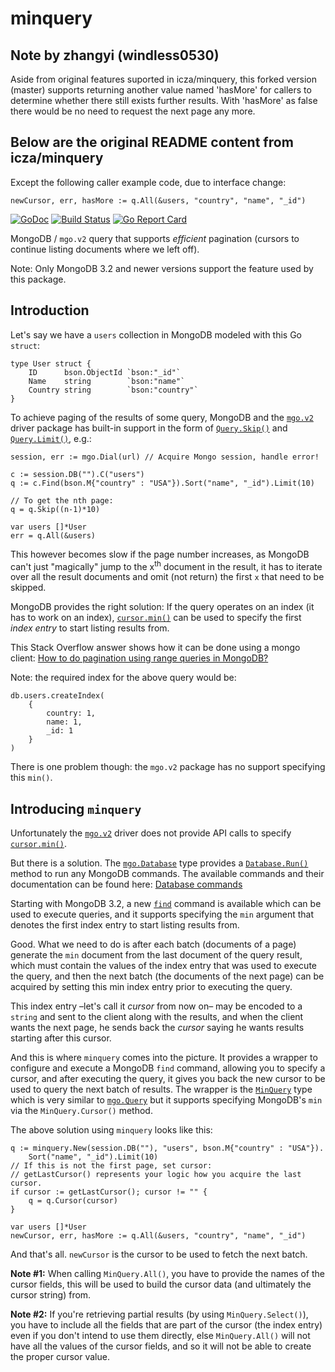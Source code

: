 # minquery

## Note by zhangyi (windless0530)

Aside from original features suported in icza/minquery, this forked version (master) supports returning another value named 'hasMore' for callers to determine whether there still exists further results. With 'hasMore' as false there would be no need to request the next page any more.

## Below are the original README content from icza/minquery
Except the following caller example code, due to interface change:

    newCursor, err, hasMore := q.All(&users, "country", "name", "_id")

[![GoDoc](https://godoc.org/github.com/icza/minquery?status.svg)](https://godoc.org/github.com/icza/minquery) [![Build Status](https://travis-ci.org/icza/minquery.svg?branch=master)](https://travis-ci.org/icza/minquery) [![Go Report Card](https://goreportcard.com/badge/github.com/icza/minquery)](https://goreportcard.com/report/github.com/icza/minquery)

MongoDB / `mgo.v2` query that supports _efficient_ pagination (cursors to continue listing documents where we left off).

Note: Only MongoDB 3.2 and newer versions support the feature used by this package.

## Introduction

Let's say we have a `users` collection in MongoDB modeled with this Go `struct`:

    type User struct {
        ID      bson.ObjectId `bson:"_id"`
        Name    string        `bson:"name"`
        Country string        `bson:"country"`
    }

To achieve paging of the results of some query, MongoDB and the [`mgo.v2`](https://godoc.org/gopkg.in/mgo.v2) driver package has built-in support in the form of [`Query.Skip()`](https://godoc.org/gopkg.in/mgo.v2#Query.Skip) and [`Query.Limit()`](https://godoc.org/gopkg.in/mgo.v2#Query.Limit), e.g.:

    session, err := mgo.Dial(url) // Acquire Mongo session, handle error!

    c := session.DB("").C("users")
    q := c.Find(bson.M{"country" : "USA"}).Sort("name", "_id").Limit(10)

    // To get the nth page:
    q = q.Skip((n-1)*10)

    var users []*User
    err = q.All(&users)

This however becomes slow if the page number increases, as MongoDB can't just "magically" jump to the x<sup>th</sup> document in the result, it has to iterate over all the result documents and omit (not return) the first `x` that need to be skipped.

MongoDB provides the right solution: If the query operates on an index (it has to work on an index), [`cursor.min()`](https://docs.mongodb.com/manual/reference/method/cursor.min/) can be used to specify the first _index entry_ to start listing results from.

This Stack Overflow answer shows how it can be done using a mongo client: [How to do pagination using range queries in MongoDB?](http://stackoverflow.com/questions/5525304/how-to-do-pagination-using-range-queries-in-mongodb/5526907#5526907)

Note: the required index for the above query would be:

    db.users.createIndex(
        {
            country: 1,
            name: 1,
            _id: 1
        }
    )

There is one problem though: the `mgo.v2` package has no support specifying this `min()`.

## Introducing `minquery`

Unfortunately the [`mgo.v2`](https://godoc.org/gopkg.in/mgo.v2) driver does not provide API calls to specify [`cursor.min()`](https://docs.mongodb.com/manual/reference/method/cursor.min/).

But there is a solution. The [`mgo.Database`](https://godoc.org/gopkg.in/mgo.v2#Database) type provides a [`Database.Run()`](https://godoc.org/gopkg.in/mgo.v2#Database.Run) method to run any MongoDB commands. The available commands and their documentation can be found here: [Database commands](https://docs.mongodb.com/manual/reference/command/)

Starting with MongoDB 3.2, a new [`find`](https://docs.mongodb.com/manual/reference/command/find/) command is available which can be used to execute queries, and it supports specifying the `min` argument that denotes the first index entry to start listing results from.

Good. What we need to do is after each batch (documents of a page) generate the `min` document from the last document of the query result, which must contain the values of the index entry that was used to execute the query, and then the next batch (the documents of the next page) can be acquired by setting this min index entry prior to executing the query.

This index entry –let's call it _cursor_ from now on– may be encoded to a `string` and sent to the client along with the results, and when the client wants the next page, he sends back the _cursor_ saying he wants results starting after this cursor.

And this is where `minquery` comes into the picture. It provides a wrapper to configure and execute a MongoDB `find` command, allowing you to specify a cursor, and after executing the query, it gives you back the new cursor to be used to query the next batch of results. The wrapper is the [`MinQuery`](https://godoc.org/github.com/icza/minquery#MinQuery) type which is very similar to [`mgo.Query`](https://godoc.org/gopkg.in/mgo.v2#Query) but it supports specifying MongoDB's `min` via the `MinQuery.Cursor()` method.

The above solution using `minquery` looks like this:

    q := minquery.New(session.DB(""), "users", bson.M{"country" : "USA"}).
        Sort("name", "_id").Limit(10)
    // If this is not the first page, set cursor:
    // getLastCursor() represents your logic how you acquire the last cursor.
    if cursor := getLastCursor(); cursor != "" {
        q = q.Cursor(cursor)
    }

    var users []*User
    newCursor, err, hasMore := q.All(&users, "country", "name", "_id")

And that's all. `newCursor` is the cursor to be used to fetch the next batch.

**Note #1:** When calling `MinQuery.All()`, you have to provide the names of the cursor fields, this will be used to build the cursor data (and ultimately the cursor string) from.

**Note #2:** If you're retrieving partial results (by using `MinQuery.Select()`), you have to include all the fields that are part of the cursor (the index entry) even if you don't intend to use them directly, else `MinQuery.All()` will not have all the values of the cursor fields, and so it will not be able to create the proper cursor value.
